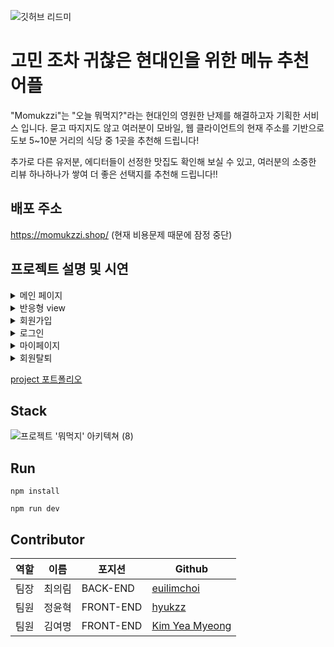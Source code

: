 ![깃허브 리드미](https://user-images.githubusercontent.com/81045794/222084376-51d09556-280c-4ef3-810d-cea87e581b58.gif)


# 고민 조차 귀찮은 현대인을 위한 메뉴 추천 어플

"Momukzzi"는 "오늘 뭐먹지?"라는 현대인의 영원한 난제를 해결하고자 기획한 서비스 입니다.
묻고 따지지도 않고 여러분이 모바일, 웹 클라이언트의 현재 주소를 기반으로 도보 5~10분 거리의 식당 중 1곳을 추천해 드립니다!

추가로 다른 유저분, 에디터들이 선정한 맛집도 확인해 보실 수 있고, 여러분의 소중한 리뷰 하나하나가 쌓여 더 좋은 선택지를 추천해 드립니다!!

## 배포 주소
https://momukzzi.shop/ (현재 비용문제 때문에 잠정 중단)

## 프로젝트 설명 및 시연
<details>
<summary>메인 페이지</summary>

![홈view](https://user-images.githubusercontent.com/81045794/229709824-59c967db-cb4c-4eaf-93a6-678381ddddab.gif)

</details>

<details>
<summary>반응형 view</summary>

![반응형 view](https://user-images.githubusercontent.com/81045794/229708863-d5a31918-60b3-42b6-8514-97a3ebdba30e.gif)

</details>

<details>
<summary>회원가입</summary>

![회원가입view](https://user-images.githubusercontent.com/81045794/229710467-617e872b-0cc8-4e38-acb4-cb90b994a6c3.gif)

</details>

<details>
<summary>로그인</summary>

![로그인view](https://user-images.githubusercontent.com/81045794/229710306-2d85aa7f-9f7c-4afc-b440-b45b33c9f836.gif)

</details>

<details>
<summary>마이페이지</summary>
<div>

![My닉네임수정view](https://user-images.githubusercontent.com/81045794/229711158-527a521a-0d5f-42f3-8242-25f5f65952f5.gif)

![My비밀번호수정view](https://user-images.githubusercontent.com/81045794/229711176-e0b01dd4-a5f6-4d8b-8fa2-98aacb8b474d.gif)

![My리뷰수정view](https://user-images.githubusercontent.com/81045794/229711221-66694d75-c3e4-42f7-b0e8-ec43b78af0a7.gif)

</div>
</details>

<details>
<summary>회원탈퇴</summary>

![회원탈퇴view](https://user-images.githubusercontent.com/81045794/229711614-b28cb891-8cfd-46fe-b42d-154602bf0bd1.gif)

</details>

<a href="https://younhyuk.notion.site/db5720ded66d4fa58a30b899cb8df8c7" target="_blank" >project 포트폴리오</a>

## Stack
![프로젝트 '뭐먹지' 아키텍쳐 (8)](https://user-images.githubusercontent.com/81045794/162653808-5a68a78b-4d16-4ddf-9299-22a310589da9.png)

## Run

```
npm install

npm run dev
```

## Contributor

| 역할 | 이름   | 포지션    | Github                                      |
| ---- | ------ | --------- | ------------------------------------------- |
| 팀장 | 최의림 | BACK-END  | [euilimchoi](https://github.com/EuilimChoi) |
| 팀원 | 정윤혁 | FRONT-END | [hyukzz](https://github.com/hyukzz)         |
| 팀원 | 김여명 | FRONT-END | [Kim Yea Myeong](https://github.com/yomae)  |
